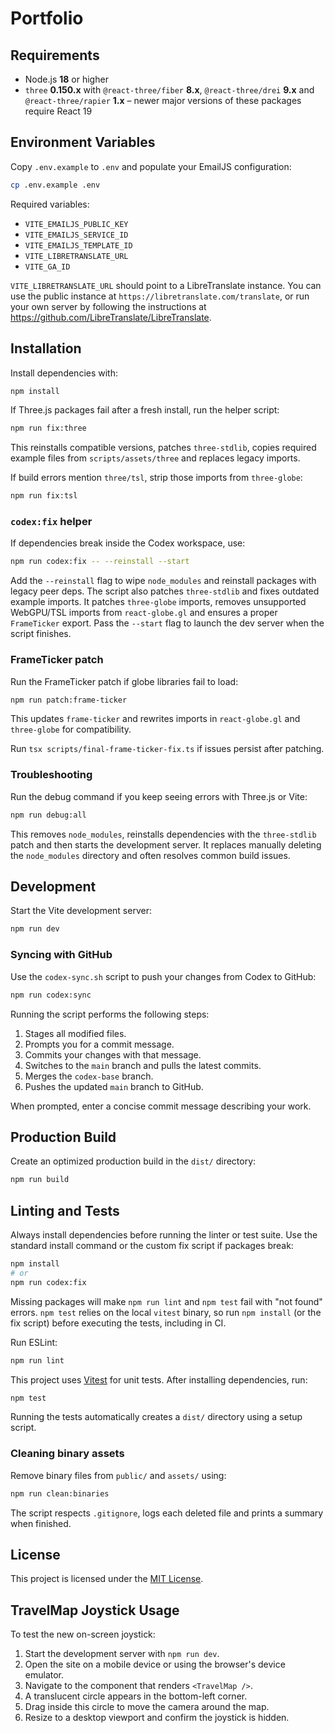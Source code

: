# Portfolio

## Requirements

* Node.js **18** or higher
* `three` **0.150.x** with `@react-three/fiber` **8.x**, `@react-three/drei` **9.x**
  and `@react-three/rapier` **1.x** – newer major versions of these
  packages require React 19

## Environment Variables

Copy `.env.example` to `.env` and populate your EmailJS configuration:

```bash
cp .env.example .env
```

Required variables:

- `VITE_EMAILJS_PUBLIC_KEY`
- `VITE_EMAILJS_SERVICE_ID`
- `VITE_EMAILJS_TEMPLATE_ID`
- `VITE_LIBRETRANSLATE_URL`
- `VITE_GA_ID`

`VITE_LIBRETRANSLATE_URL` should point to a LibreTranslate instance. You can
use the public instance at `https://libretranslate.com/translate`, or run your
own server by following the instructions at
<https://github.com/LibreTranslate/LibreTranslate>.

## Installation

Install dependencies with:

```bash
npm install
```

If Three.js packages fail after a fresh install, run the helper script:

```bash
npm run fix:three
```
This reinstalls compatible versions, patches `three-stdlib`, copies required
example files from `scripts/assets/three` and replaces legacy imports.

If build errors mention `three/tsl`, strip those imports from `three-globe`:

```bash
npm run fix:tsl
```

### `codex:fix` helper

If dependencies break inside the Codex workspace, use:

```bash
npm run codex:fix -- --reinstall --start
```
Add the `--reinstall` flag to wipe `node_modules` and reinstall packages with legacy peer deps. The script also patches `three-stdlib` and fixes outdated example imports.
It patches `three-globe` imports, removes unsupported WebGPU/TSL imports from `react-globe.gl` and ensures a proper `FrameTicker` export. Pass the `--start` flag to launch the dev server when the script finishes.

### FrameTicker patch

Run the FrameTicker patch if globe libraries fail to load:

```bash
npm run patch:frame-ticker
```
This updates `frame-ticker` and rewrites imports in `react-globe.gl` and `three-globe` for compatibility.

Run `tsx scripts/final-frame-ticker-fix.ts` if issues persist after patching.

### Troubleshooting

Run the debug command if you keep seeing errors with Three.js or Vite:

```bash
npm run debug:all
```
This removes `node_modules`, reinstalls dependencies with the `three-stdlib` patch and then starts the development server. It replaces manually deleting the `node_modules` directory and often resolves common build issues.

## Development

Start the Vite development server:

```bash
npm run dev
```

### Syncing with GitHub

Use the `codex-sync.sh` script to push your changes from Codex to GitHub:

```bash
npm run codex:sync
```

Running the script performs the following steps:

1. Stages all modified files.
2. Prompts you for a commit message.
3. Commits your changes with that message.
4. Switches to the `main` branch and pulls the latest commits.
5. Merges the `codex-base` branch.
6. Pushes the updated `main` branch to GitHub.

When prompted, enter a concise commit message describing your work.

## Production Build

Create an optimized production build in the `dist/` directory:

```bash
npm run build
```

## Linting and Tests

Always install dependencies before running the linter or test suite. Use the
standard install command or the custom fix script if packages break:

```bash
npm install
# or
npm run codex:fix
```

Missing packages will make `npm run lint` and `npm test` fail with "not found" errors.
`npm test` relies on the local `vitest` binary, so run `npm install` (or the fix script) before executing the tests, including in CI.

Run ESLint:

```bash
npm run lint
```

This project uses [Vitest](https://vitest.dev/) for unit tests. After installing dependencies, run:

```bash
npm test
```
Running the tests automatically creates a `dist/` directory using a setup script.

### Cleaning binary assets

Remove binary files from `public/` and `assets/` using:

```bash
npm run clean:binaries
```
The script respects `.gitignore`, logs each deleted file and prints a summary when finished.

## License

This project is licensed under the [MIT License](LICENSE).

## TravelMap Joystick Usage

To test the new on-screen joystick:

1. Start the development server with `npm run dev`.
2. Open the site on a mobile device or using the browser's device emulator.
3. Navigate to the component that renders `<TravelMap />`.
4. A translucent circle appears in the bottom-left corner.
5. Drag inside this circle to move the camera around the map.
6. Resize to a desktop viewport and confirm the joystick is hidden.

